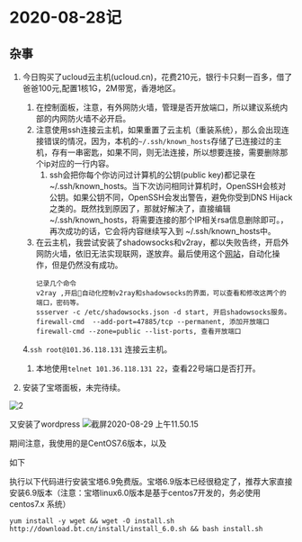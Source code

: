 # 2020-08-28记

## 杂事

1. 今日购买了ucloud云主机(ucloud.cn)，花费210元，银行卡只剩一百多，借了爸爸100元,配置1核1G，2M带宽，香港地区。
   1. 在控制面板，注意，有外网防火墙，管理是否开放端口，所以建议系统内部的内网防火墙不必开启。
   2. 注意使用ssh连接云主机，如果重置了云主机（重装系统），那么会出现连接错误的情况，因为，本机的`~/.ssh/known_hosts`存储了已连接过的主机，存有一串密匙，如果不同，则无法连接，所以想要连接，需要删除那个ip对应的一行内容。
      1. ssh会把你每个你访问过计算机的公钥(public key)都记录在~/.ssh/known_hosts。当下次访问相同计算机时，OpenSSH会核对公钥。如果公钥不同，OpenSSH会发出警告，避免你受到DNS Hijack之类的。既然找到原因了，那就好解决了，直接编辑~/.ssh/known_hosts，将需要连接的那个IP相关rsa信息删除即可。，再次成功的话，它会将内容继续写入到 ~/.ssh/known_hosts中。
   3. 在云主机，我尝试安装了shadowsocks和v2ray，都以失败告终，开启外网防火墙，依旧无法实现联网，遂放弃。最后使用这个[网站](https://github.com/233boy/v2ray/wiki/V2Ray%E4%B8%80%E9%94%AE%E5%AE%89%E8%A3%85%E8%84%9A%E6%9C%AC)，自动化操作，但是仍然没有成功。
        ```
        记录几个命令
        v2ray ,开启自动化控制v2ray和shadowsocks的界面，可以查看和修改这两个的端口，密码等。
        ssserver -c /etc/shadowsocks.json -d start, 开启shadowsocks服务。
        firewall-cmd  --add-port=47885/tcp --permanent, 添加开放端口
        firewall-cmd --zone=public --list-ports, 查看开放端口
        ```
   4.`ssh root@101.36.118.131` 连接云主机。
   1. 本地使用`telnet 101.36.118.131 22`，查看22号端口是否打开。

2. 安装了宝塔面板，未完待续。

![2](https://tva1.sinaimg.cn/large/007S8ZIlly1gi6zak3cc2j31e00u0kdz.jpg)

又安装了wordpress
![截屏2020-08-29 上午11.50.15](https://tva1.sinaimg.cn/large/007S8ZIlly1gi7jq33c3nj31c00u07wh.jpg)

期间注意，我使用的是CentOS7.6版本，以及

如下

执行以下代码进行安装宝塔6.9免费版。宝塔6.9版本已经很稳定了，推荐大家直接安装6.9版本（注意：宝塔linux6.0版本是基于centos7开发的，务必使用centos7.x 系统）
```shell
yum install -y wget && wget -O install.sh http://download.bt.cn/install/install_6.0.sh && bash install.sh
```